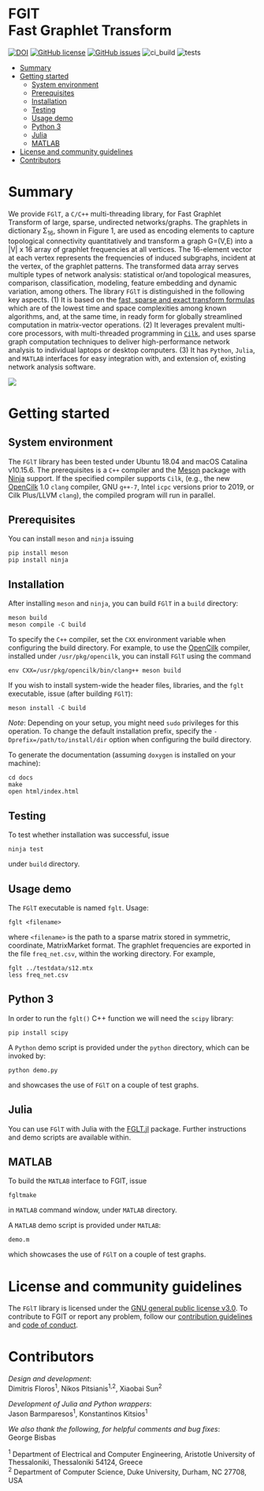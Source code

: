 # FGlT <br/> Fast Graphlet Transform

[![DOI](https://zenodo.org/badge/DOI/10.5281/zenodo.4633459.svg)](https://doi.org/10.5281/zenodo.4633459)
[![GitHub license](https://img.shields.io/github/license/fcdimitr/fglt.svg)](https://github.com/fcdimitr/fglt/blob/master/LICENCE)
[![GitHub issues](https://img.shields.io/github/issues/fcdimitr/fglt.svg)](https://github.com/fcdimitr/fglt/issues/)
![ci_build](https://github.com/fcdimitr/fglt/workflows/ci_build/badge.svg)
![tests](https://github.com/fcdimitr/fglt/workflows/tests/badge.svg)

-   [Summary](#summary)
-   [Getting started](#getting-started)
    -   [System environment](#system-environment)
    -   [Prerequisites](#prerequisites)
    -   [Installation](#installation)
    -   [Testing](#testing)
    -   [Usage demo](#usage-demo)
    -   [Python 3](#python-3)
    -   [Julia](#julia)
    -   [MATLAB](#matlab)
-   [License and community guidelines](#license-and-community-guidelines)
-   [Contributors](#contributors)

# Summary

We provide `FGlT`, a `C/C++` multi-threading library, for Fast
Graphlet Transform of large, sparse, undirected networks/graphs. The
graphlets in dictionary Σ<sub>16</sub>, shown in
Figure 1, are used as encoding elements to capture
topological connectivity quantitatively and transform a graph
G=(V,E) into a |V| x 16 array of graphlet frequencies at all
vertices. The 16-element vector at each vertex represents the
frequencies of induced subgraphs, incident at the vertex, of the
graphlet patterns. The transformed data array serves multiple types of
network analysis: statistical or/and topological measures, comparison,
classification, modeling, feature embedding and dynamic variation,
among others. The library `FGlT` is distinguished in
the following key aspects.
(1) It is based on the [fast, sparse and exact transform formulas](https://arxiv.org/abs/2007.11111)
which are of the lowest time and space complexities
among known algorithms, and, at the same time, in ready form for
globally streamlined computation in matrix-vector operations.
(2) It leverages prevalent multi-core processors, with multi-threaded
programming in [`Cilk`](http://cilk.mit.edu), and uses sparse graph computation
techniques to deliver high-performance network analysis to individual
laptops or desktop computers.
(3) It has `Python`, `Julia`, and `MATLAB` interfaces for easy integration
with, and extension of, existing network analysis software.

![](figs/table-overview.png)

# Getting started 

## System environment 

The `FGlT` library has been tested under Ubuntu 18.04 and macOS Catalina
v10.15.6. The prerequisites is a `C++` compiler and the
[Meson](https://mesonbuild.com) package with [Ninja](https://ninja-build.org)
support. If the specified compiler supports `Cilk`, (e.g., the new
[OpenCilk](opencilk.org) 1.0 `clang` compiler, GNU `g++-7`, Intel `icpc`
versions prior to 2019, or Cilk Plus/LLVM `clang`), the compiled program will
run in parallel.

## Prerequisites

You can install `meson` and `ninja` issuing

    pip install meson
    pip install ninja

## Installation 

After installing `meson` and `ninja`, you can build `FGlT` in a `build`
directory:

    meson build
    meson compile -C build

To specify the `C++` compiler, set the `CXX` environment variable when
configuring the build directory. For example, to use the
[OpenCilk](opencilk.org) compiler, installed under `/usr/pkg/opencilk`, you can
install `FGlT` using the command

    env CXX=/usr/pkg/opencilk/bin/clang++ meson build

If you wish to install system-wide the header files, libraries, and
the `fglt` executable, issue (after building `FGlT`):

    meson install -C build
    
*Note*: Depending on your setup, you might need `sudo` privileges for this
operation. To change the default installation prefix, specify the
`-Dprefix=/path/to/install/dir` option when configuring the build directory.

To generate the documentation (assuming `doxygen` is installed on your
machine):

    cd docs
    make
    open html/index.html

## Testing

To test whether installation was successful, issue

    ninja test
    
under `build` directory.

## Usage demo

The `FGlT` executable is named `fglt`. Usage:
    
    fglt <filename>
    
where `<filename>` is the path to a sparse matrix stored in symmetric,
coordinate, MatrixMarket format. The graphlet frequencies are exported
in the file `freq_net.csv`, within the working directory. For example,

    fglt ../testdata/s12.mtx
    less freq_net.csv

## Python 3

In order to run the `fglt()` C++ function we will need the `scipy` library:

    pip install scipy

A `Python` demo script is provided under the `python` directory, which can be invoked by:

    python demo.py
    
and showcases the use of `FGlT` on a couple of test graphs.

## Julia

You can use `FGlT` with Julia with the
[FGLT.jl](https://github.com/NorthSailor/FGLT.jl) package. Further
instructions and demo scripts are available within.

## MATLAB

To build the `MATLAB` interface to FGlT, issue

    fgltmake
    
in `MATLAB` command window, under `MATLAB` directory.

A `MATLAB` demo script is provided under `MATLAB`:

    demo.m
    
which showcases the use of `FGlT` on a couple of test graphs.

# License and community guidelines 

The `FGlT` library is licensed under the [GNU general public
license v3.0](https://github.com/fcdimitr/fglt/blob/master/LICENSE).
To contribute to FGlT or report any problem, follow our
[contribution
guidelines](https://github.com/fcdimitr/fglt/blob/master/CONTRIBUTING.md)
and [code of
conduct](https://github.com/fcdimitr/fglt/blob/master/CODE_OF_CONDUCT.md).

# Contributors 

*Design and development*:<br>
Dimitris Floros<sup>1</sup>, Nikos Pitsianis<sup>1,2</sup>, 
Xiaobai Sun<sup>2</sup>

*Development of Julia and Python wrappers*:<br>
Jason Barmparesos<sup>1</sup>, Konstantinos Kitsios<sup>1</sup>

*We also thank the following, for helpful comments and bug fixes*:<br>
George Bisbas


<sup>1</sup> Department of Electrical and Computer Engineering,
Aristotle University of Thessaloniki, Thessaloniki 54124, Greece<br>
<sup>2</sup> Department of Computer Science, Duke University, Durham, NC
27708, USA
